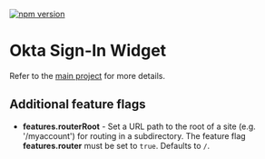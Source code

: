 <!-- START GITHUB ONLY -->
[![npm version](https://img.shields.io/npm/v/@okta/okta-signin-widget.svg?style=flat-square)](https://www.npmjs.com/package/@concordiaplans/okta-signin-widget)
<!-- END GITHUB ONLY -->

Okta Sign-In Widget
===================

Refer to the [main project](https://github.com/okta/okta-signin-widget/) for more details.

## Additional feature flags

- **features.routerRoot** - Set a URL path to the root of a site (e.g. '/myaccount') for routing in a subdirectory. The feature flag **features.router** must be set to `true`. Defaults to `/`.
